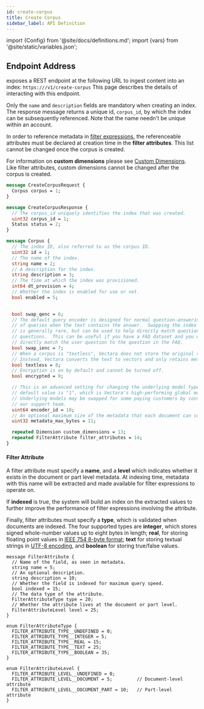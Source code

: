 ```yaml
---
id: create-corpus
title: Create Corpus
sidebar_label: API Definition
---
```


import {Config} from '@site/docs/definitions.md';
import {vars} from '@site/static/variables.json';

## Endpoint Address

<Config v="names.product"/> exposes a REST endpoint at the following URL
to ingest content into an index:
<code>https://<Config v="domains.rest.admin"/>/v1/create-corpus</code>
This page describes the details of interacting with this endpoint.

Only the `name` and `description` fields are mandatory when creating an index.
The response message returns a unique id, `corpus_id`, by which the index can
be subsequently referenced. Note that the name needn't be unique within an
account.

In order to reference metadata in [filter expressions](/docs/common-use-cases/filtering-by-metadata/filter-overview), the
referenceable attributes must be declared at creation time in the **filter
attributes**. This list cannot be changed once the corpus is created.

For information on **custom dimensions** please see
[Custom Dimensions](/docs/common-use-cases/semantic-search/custom_dimensions.md).
Like filter attributes, custom dimensions cannot be changed after the corpus is created.

```protobuf
message CreateCorpusRequest {
  Corpus corpus = 1;
}

message CreateCorpusResponse {
  // The corpus_id uniquely identifies the index that was created.
  uint32 corpus_id = 1;
  Status status = 2;
}

message Corpus {
  // The index ID, also referred to as the corpus ID.
  uint32 id = 1;
  // The name of the index.
  string name = 2;
  // A description for the index.
  string description = 3;
  // The time at which the index was provisioned.
  int64 dt_provision = 4;
  // Whether the index is enabled for use or not.
  bool enabled = 5;

  
  bool swap_qenc = 6;
  // The default query encoder is designed for normal question-answering types
  // of queries when the text contains the answer.  Swapping the index encoder
  // is generally rare, but can be used to help directly match questions to
  // questions.  This can be useful if you have a FAQ dataset and you want to
  // directly match the user question to the question in the FAQ.
  bool swap_ienc = 7;
  // When a corpus is "textless", Vectara does not store the original text.
  // Instead, Vectara converts the text to vectors and only retains metadata.
  bool textless = 8;
  // Encryption is on by default and cannot be turned off.
  bool encrypted = 9;

  // This is an advanced setting for changing the underlying model type.  The
  // default value is "1", which is Vectara's high-performing global model.
  // Underlying models may be swapped for some paying customers by contacting
  // our support team.
  uint64 encoder_id = 10;
  // An optional maximum size of the metadata that each document can contain.
  uint32 metadata_max_bytes = 11;

  repeated Dimension custom_dimensions = 13;
  repeated FilterAttribute filter_attributes = 14;
}
```

#### Filter Attribute

A filter attribute must specify a **name**, and a **level** which indicates
whether it exists in the document or part level metadata. At indexing time,
metadata with this name will be extracted and made available for filter
expressions to operate on.

If **indexed** is true, the system will build an index on the extracted values
to further improve the performance of filter expressions involving the
attribute.

Finally, filter attributes must specify a **type**, which is validated when
documents are indexed. The four supported types are **integer**, which stores
signed whole-number values up to eight bytes in length; **real**, for storing
floating point values in [IEEE 754 8-byte format][1]; **text** for storing
textual strings in [UTF-8 encoding][2], and **boolean** for storing true/false
values.

[1]: https://en.wikipedia.org/wiki/Double-precision_floating-point_format
[2]: https://en.wikipedia.org/wiki/UTF-8


```
message FilterAttribute {
  // Name of the field, as seen in metadata.
  string name = 5;
  // An optional description.
  string description = 10;
  // Whether the field is indexed for maximum query speed.
  bool indexed = 15;
  // The data type of the attribute.
  FilterAttributeType type = 20;
  // Whether the attribute lives at the document or part level.
  FilterAttributeLevel level = 25;
}

enum FilterAttributeType {
  FILTER_ATTRIBUTE_TYPE__UNDEFINED = 0;
  FILTER_ATTRIBUTE_TYPE__INTEGER = 5;
  FILTER_ATTRIBUTE_TYPE__REAL = 15;
  FILTER_ATTRIBUTE_TYPE__TEXT = 25;
  FILTER_ATTRIBUTE_TYPE__BOOLEAN = 35;
}

enum FilterAttributeLevel {
  FILTER_ATTRIBUTE_LEVEL__UNDEFINED = 0;
  FILTER_ATTRIBUTE_LEVEL__DOCUMENT = 5;         // Document-level attribute
  FILTER_ATTRIBUTE_LEVEL__DOCUMENT_PART = 10;   // Part-level attribute
}
```
